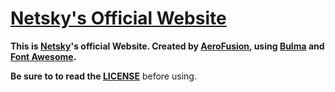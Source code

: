 # [Netsky's Official Website](https://netsky.me)

**This is [Netsky](https://netsky.me)'s official Website. Created by [AeroFusion](https://aerofusion.net), using [Bulma](https://bulma.io) and [Font Awesome](https://fontawesome.com).**

**Be sure to to read the [LICENSE](https://github.com/NetskyDiscord/NetskyWebsite/blob/master/LICENSE.md)** before using.

